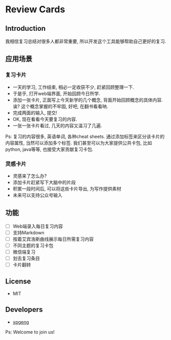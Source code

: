 # Review Cards

## Introduction
我相信复习总结对很多人都非常重要, 所以开发这个工具能够帮助自己更好的复习.

## 应用场景
### 复习卡片
- 一天的学习, 工作结束, 相必一定收获不少, 赶紧回顾整理一下. 
- 于是乎, 打开web端界面, 开始回顾今日所学. 
- 添加一张卡片, 正面写上今天新学的几个概念, 背面开始回顾概念的具体内容.诶? 这个概念掌握的不牢固, 好吧, 在翻书看看呐.
- 完成两面的输入, 提交!
- OK, 现在看看今天要复习的内容.
- 一张一张卡片看过, 几天的内容又温习了几遍.

Ps: 复习的内容很多, 英语单词, 各种cheat sheets. 通过添加标签来区分该卡片的内容属性, 当然可以添加多个标签. 我们甚至可以为大家提供公共卡包, 比如python, java等等, 也接受大家贡献复习卡包.

### 灵感卡片
- 灵感来了怎么办?
- 添加卡片赶紧写下大脑中的片段
- 积累一段时间后, 可以将这些卡片导出, 为写作提供素材
- 未来可以支持公众号输入



## 功能
- [ ] Web端录入每日复习内容
- [ ] 支持Markdown
- [ ] 按着艾宾浩斯曲线展示每日所需复习内容
- [ ] 不同主题的复习卡包
- [ ] 微信端复习
- [ ] 划去复习条目
- [ ] 卡片翻转

## License 
- MIT

## Developers
- [xpgeng](https://github.com/xpgeng/)

Ps: Welcome to join us!

